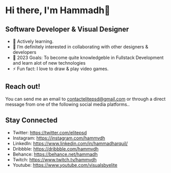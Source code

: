 # Hi there, I'm Hammadh👋

## Software Developer & Visual Designer

- 🌱 Actively learning.
- 👯 I’m definitely interested in collaborating with other designers & developers
- 🥅 2023 Goals: To become quite knowledgeble in Fullstack Development and learn alot of new technologies
- ⚡ Fun fact: I love to draw & play video games.


## Reach out! 
You can send me an email to contactelitepsd@gmail.com or through a direct message from one of the following social media platforms..

## Stay Connected
- Twitter: https://twitter.com/elitepsd
- Instagram: https://instagram.com/hammvdh
- LinkedIn: https://www.linkedin.com/in/hammadharquil/
- Dribbble: https://dribbble.com/hammvdh
- Behance: https://behance.net/hammadh
- Twitch: https://www.twitch.tv/hammvdh
- Youtube: https://www.youtube.com/visualsbyelite

